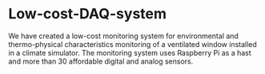 # Low-cost-DAQ-system
We have created a low-cost monitoring system for environmental and thermo-physical characteristics monitoring of a ventilated window installed in a climate simulator. The monitoring system uses Raspberry Pi as a hast and more than 30 affordable digital and analog sensors.
